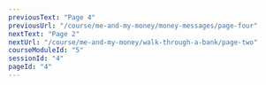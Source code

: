 ```yaml
---
previousText: "Page 4"
previousUrl: "/course/me-and-my-money/money-messages/page-four"
nextText: "Page 2"
nextUrl: "/course/me-and-my-money/walk-through-a-bank/page-two"
courseModuleId: "5"
sessionId: "4"
pageId: "4"
---
```




